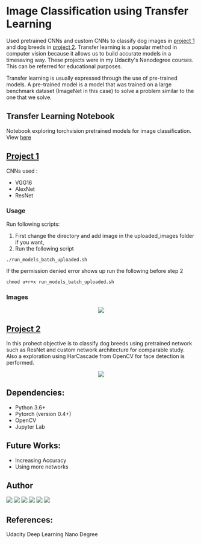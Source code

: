 # Image Classification using Transfer Learning

Used pretrained CNNs and custom CNNs to classify dog images in [project 1](https://github.com/pr2tik1/dog-classifier/blob/master/check_images.py) and dog breeds in [project 2](https://github.com/pr2tik1/dog-classifier/blob/master/dog_app.ipynb). Transfer learning is a popular method in computer vision because it allows us to build accurate models in a timesaving way. These projects were in my Udacity's Nanodegree courses. This can be referred for educational purposes.


Transfer learning is usually expressed through the use of pre-trained models. A pre-trained model is a model that was trained on a large benchmark dataset (ImageNet in this case) to solve a problem similar to the one that we solve. 

## Transfer Learning Notebook
Notebook exploring torchvision pretrained models for image classification.
View [here](https://github.com/pr2tik1/dog-classifier/blob/master/transfer-learning.ipynb)

## [Project 1](https://github.com/pr2tik1/dog-classifier/blob/master/project-1)

CNNs used :
  - VGG16
  - AlexNet
  - ResNet
### Usage
Run following scripts:
1. First change the directory and add image in the uploaded_images folder if you want,
2. Run the following script
```
./run_models_batch_uploaded.sh
```

If the permission denied error shows up run the following before step 2

```
chmod u+r+x run_models_batch_uploaded.sh
```

### Images
<p align = "center">
<img src = "https://github.com/pr2tik1/dog-classifier/project-1/blob/master/pet_images/Beagle_01141.jpg">
</p> 


## [Project 2](https://github.com/pr2tik1/dog-classifier/blob/master/project-2) 
In this prohect objective is to classify dog breeds using pretrained network such as ResNet and custom network architecture for comparable study. Also a exploration using HarCascade from OpenCV for face detection is performed. 
 
<p align = 'center'>
<img src = https://github.com/pr2tik1/pr2tik1.github.io/blob/master/assets/images/5.png>
</p>

## Dependencies:
 - Python 3.6+
 - Pytorch (version 0.4+)
 - OpenCV
 - Jupyter Lab

## Future Works:
   - Increasing Accuracy
   - Using more networks

## Author 
[<img src="https://img.shields.io/badge/twitter-%231DA1F2.svg?&style=for-the-badge&logo=twitter&logoColor=white" />](https://twitter.com/Pratikpkb) [<img src="https://img.shields.io/badge/medium-%2312100E.svg?&style=for-the-badge&logo=medium&logoColor=white" />](https://medium.com/@pratikbaitha04)  [<img src="https://img.shields.io/badge/linkedin-%230077B5.svg?&style=for-the-badge&logo=linkedin&logoColor=white" />](https://www.linkedin.com/in/pratik-kumar04/) [<img src = "https://img.shields.io/badge/instagram-%23E4405F.svg?&style=for-the-badge&logo=instagram&logoColor=white">](https://www.instagram.com/pratikkumar04/) [<img src = "https://img.shields.io/badge/facebook-%231877F2.svg?&style=for-the-badge&logo=facebook&logoColor=white">](https://www.facebook.com/pr2tik1) [<img src ="https://img.shields.io/badge/github.io-web-%23.svg?&style=for-the-badge&logo=&logoColor=white%22">](https://pr2tik1.github.io/)
## References: 
Udacity Deep Learning Nano Degree 

